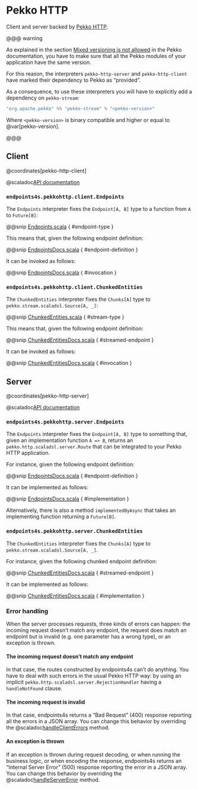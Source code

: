 # Pekko HTTP

Client and server backed by [Pekko HTTP](https://pekko.apache.org/docs/pekko/current/).

@@@ warning

As explained in the section
[Mixed versioning is not allowed](https://pekko.apache.org/docs/pekko/current/common/binary-compatibility-rules.html#mixed-versioning-is-not-allowed)
in the Pekko documentation, you have to make sure that all the
Pekko modules of your application have the same version.

For this reason, the interpreters `pekko-http-server` and
`pekko-http-client` have marked their dependency to Pekko as “provided”.

As a consequence, to use these interpreters you will have to
explicitly add a dependency on `pekko-stream`:

~~~ scala
"org.apache.pekko" %% "pekko-stream" % "<pekko-version>"
~~~

Where `<pekko-version>` is binary compatible and higher or equal to @var[pekko-version].

@@@

## Client

@coordinates[pekko-http-client]

@scaladoc[API documentation](endpoints4s.pekkohttp.client.index)

### `endpoints4s.pekkohttp.client.Endpoints`

The `Endpoints` interpreter fixes the `Endpoint[A, B]` type to a function
from `A` to `Future[B]`:

@@snip [Endpoints.scala](/pekko-http/client/src/main/scala/endpoints4s/pekkohttp/client/Endpoints.scala) { #endpoint-type }

This means that, given the following endpoint definition:

@@snip [EndpointsDocs.scala](/pekko-http/client/src/test/scala/endpoints4s/pekkohttp/client/EndpointsDocs.scala) { #endpoint-definition }

It can be invoked as follows:

@@snip [EndpointsDocs.scala](/pekko-http/client/src/test/scala/endpoints4s/pekkohttp/client/EndpointsDocs.scala) { #invocation }

### `endpoints4s.pekkohttp.client.ChunkedEntities`

The `ChunkedEntities` interpreter fixes the `Chunks[A]` type to `pekko.stream.scaladsl.Source[A, _]`:

@@snip [ChunkedEntities.scala](/pekko-http/client/src/main/scala/endpoints4s/pekkohttp/client/ChunkedEntities.scala) { #stream-type }

This means that, given the following endpoint definition:

@@snip [ChunkedEntitiesDocs.scala](/algebras/algebra/src/test/scala/endpoints4s/algebra/ChunkedEntitiesDocs.scala) { #streamed-endpoint }

It can be invoked as follows:

@@snip [ChunkedEntitiesDocs.scala](/pekko-http/client/src/test/scala/endpoints4s/pekkohttp/client/ChunkedEntitiesDocs.scala) { #invocation }

## Server

@coordinates[pekko-http-server]

@scaladoc[API documentation](endpoints4s.pekkohttp.server.index)

### `endpoints4s.pekkohttp.server.Endpoints`

The `Endpoints` interpreter fixes the `Endpoint[A, B]` type to something that,
given an implementation function `A => B`, returns an `pekko.http.scaladsl.server.Route`
that can be integrated to your Pekko HTTP application.

For instance, given the following endpoint definition:

@@snip [EndpointsDocs.scala](/pekko-http/server/src/test/scala/endpoints4s/pekkohttp/server/EndpointsDocs.scala) { #endpoint-definition }

It can be implemented as follows:

@@snip [EndpointsDocs.scala](/pekko-http/server/src/test/scala/endpoints4s/pekkohttp/server/EndpointsDocs.scala) { #implementation }

Alternatively, there is also a method `implementedByAsync` that takes an implementing function
returning a `Future[B]`.

### `endpoints4s.pekkohttp.server.ChunkedEntities`

The `ChunkedEntities` interpreter fixes the `Chunks[A]` type to `pekko.stream.scaladsl.Source[A, _]`.

For instance, given the following chunked endpoint definition:

@@snip [ChunkedEntitiesDocs.scala](/algebras/algebra/src/test/scala/endpoints4s/algebra/ChunkedEntitiesDocs.scala) { #streamed-endpoint }

It can be implemented as follows:

@@snip [ChunkedEntitiesDocs.scala](/pekko-http/server/src/test/scala/endpoints4s/pekkohttp/server/ChunkedEntitiesDocs.scala) { #implementation }

### Error handling

When the server processes requests, three kinds of errors can happen: the incoming request doesn’t match
any endpoint, the request does match an endpoint but is invalid (e.g. one parameter has a wrong type), or
an exception is thrown.

#### The incoming request doesn’t match any endpoint

In that case, the routes constructed by endpoints4s can’t do anything. You have to deal with such
errors in the usual Pekko HTTP way: by using an implicit `pekko.http.scaladsl.server.RejectionHandler`
having a `handleNotFound` clause.

#### The incoming request is invalid

In that case, endpoints4s returns a “Bad Request” (400) response reporting all the errors in a
JSON array. You can change this behavior by overriding the
@scaladoc[handleClientErrors](endpoints4s.pekkohttp.server.Urls) method.

#### An exception is thrown

If an exception is thrown during request decoding, or when running the business logic, or when
encoding the response, endpoints4s returns an “Internal Server Error” (500) response reporting
the error in a JSON array. You can change this behavior by overriding the
@scaladoc[handleServerError](endpoints4s.pekkohttp.server.Endpoints) method.
